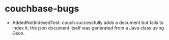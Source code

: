couchbase-bugs
================

* AddedNotIndexedTest: couch successfully adds a document but fails to index it; the json document itself was generated from a Java class using Gson.  